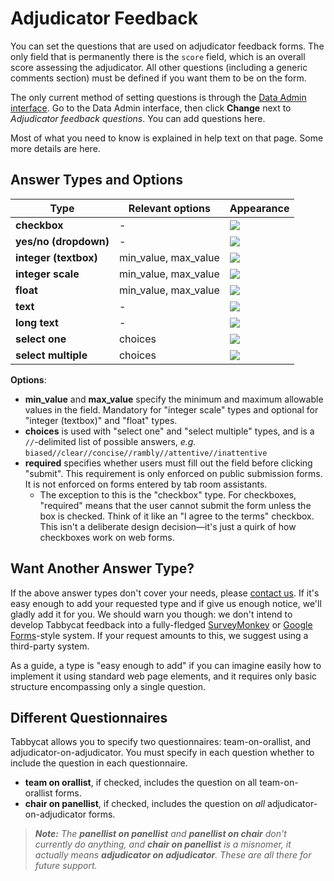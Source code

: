 # Adjudicator Feedback

You can set the questions that are used on adjudicator feedback forms. The only field that is permanently there is the `score` field, which is an overall score assessing the adjudicator. All other questions (including a generic comments section) must be defined if you want them to be on the form.

The only current method of setting questions is through the [Data Admin interface](user-accounts-and-interfaces.md). Go to the Data Admin interface, then click **Change** next to *Adjudicator feedback questions*. You can add questions here.

Most of what you need to know is explained in help text on that page. Some more details are here.

## Answer Types and Options

| Type | Relevant options | Appearance |
|------|------------------|------------|
| **checkbox** |  - | ![](/features/images/checkbox.png)
| **yes/no (dropdown)** | - | ![](/features/images/yesnodropdown.png)
| **integer (textbox)** | min_value, max_value | ![](/features/images/integer-textbox.png)
| **integer scale** | min_value, max_value | ![](/features/images/integer-scale.png)
| **float** | min_value, max_value | ![](/features/images/float.png)
| **text** |  - | ![](/features/images/text.png)
| **long text** |  - | ![](/features/images/longtext.png)
| **select one** | choices | ![](/features/images/select-one.png)
| **select multiple** | choices | ![](/features/images/select-multiple.png)

__Options__:

- **min_value** and **max_value** specify the minimum and maximum allowable values in the field. Mandatory for "integer scale" types and optional for "integer (textbox)" and "float" types.
- **choices** is used with "select one" and "select multiple" types, and is a `//`-delimited list of possible answers, *e.g.* `biased//clear//concise//rambly//attentive//inattentive`
- **required** specifies whether users must fill out the field before clicking "submit". This requirement is only enforced on public submission forms. It is not enforced on forms entered by tab room assistants.
    - The exception to this is the "checkbox" type. For checkboxes, "required" means that the user cannot submit the form unless the box is checked. Think of it like an "I agree to the terms" checkbox. This isn't a deliberate design decision&mdash;it's just a quirk of how checkboxes work on web forms.

## Want Another Answer Type?

If the above answer types don't cover your needs, please [contact us](https://github.com/czlee/tabbycat#licensing-development-and-contact). If it's easy enough to add your requested type and if give us enough notice, we'll gladly add it for you. We should warn you though: we don't intend to develop Tabbycat feedback into a fully-fledged [SurveyMonkey](http://www.surveymonkey.com/) or [Google Forms](https://www.google.com/forms/about/)-style system. If your request amounts to this, we suggest using a third-party system.

As a guide, a type is "easy enough to add" if you can imagine easily how to implement it using standard web page elements, and it requires only basic structure encompassing only a single question.

## Different Questionnaires

Tabbycat allows you to specify two questionnaires: team-on-orallist, and adjudicator-on-adjudicator. You must specify in each question whether to include the question in each questionnaire.

- **team on orallist**, if checked, includes the question on all team-on-orallist forms.
- **chair on panellist**, if checked, includes the question on *all* adjudicator-on-adjudicator forms.

> *__Note:__ The **panellist on panellist** and **panellist on chair** don't currently do anything, and **chair on panellist** is a misnomer, it actually means **adjudicator on adjudicator**. These are all there for future support.*